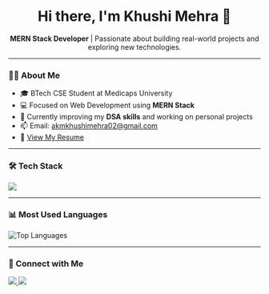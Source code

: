 <h1 align="center">Hi there, I'm Khushi Mehra 👋</h1>

<p align="center">
  <b>MERN Stack Developer</b> | Passionate about building real-world projects and exploring new technologies.
</p>

---

### 🧑‍💻 About Me

- 🎓 BTech CSE Student at Medicaps University  
- 💻 Focused on Web Development using **MERN Stack**  
- 🌱 Currently improving my **DSA skills** and working on personal projects  
- 📫 Email: [akmkhushimehra02@gmail.com](mailto:akmkhushimehra02@gmail.com)  
- 📄 [View My Resume](https://drive.google.com/file/d/18iNcMr22P1u-aHg_h2QDzl8KGlhWVwtR/view?usp=drive_link)

---

### 🛠️ Tech Stack

<p align="left">
  <img src="https://skillicons.dev/icons?i=html,css,js,react,nodejs,express,mongodb,java,vscode,git,github,bootstrap,tailwind,materialui" />
</p>

---

### 📊 Most Used Languages

<p align="left">
  <img src="https://github-readme-stats.vercel.app/api/top-langs/?username=khushimehra&layout=compact&theme=default" alt="Top Languages">
</p>

---

### 🔗 Connect with Me

<p align="left">
  <a href="https://www.linkedin.com/in/khushimehra" target="_blank">
    <img src="https://skillicons.dev/icons?i=linkedin" />
  </a>
  <a href="mailto:akmkhushimehra02@gmail.com" target="_blank">
    <img src="https://skillicons.dev/icons?i=gmail" />
  </a>
</p>
